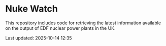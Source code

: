 # Nuke Watch

This repository includes code for retrieving the latest information available on the output of EDF nuclear power plants in the UK.

Last updated: 2025-10-14 12:35